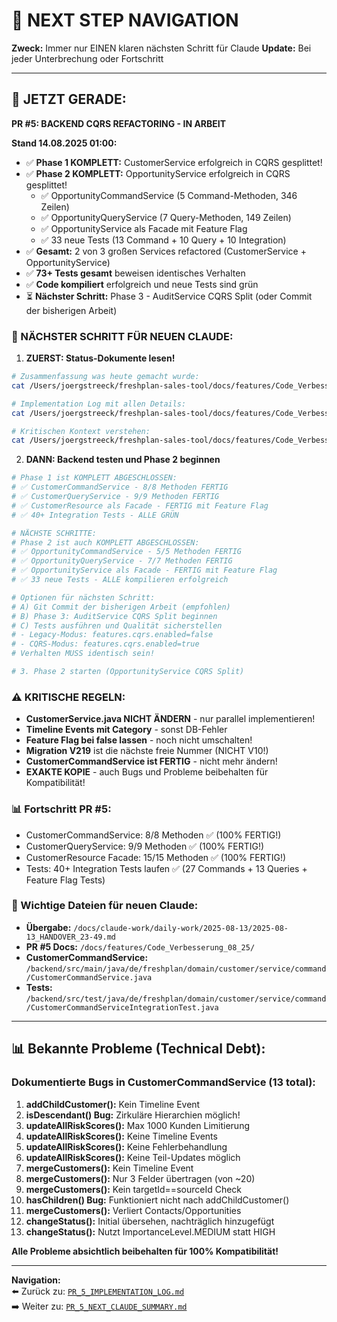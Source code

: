 # 🧭 NEXT STEP NAVIGATION

**Zweck:** Immer nur EINEN klaren nächsten Schritt für Claude
**Update:** Bei jeder Unterbrechung oder Fortschritt

---

## 🎯 JETZT GERADE:

**PR #5: BACKEND CQRS REFACTORING - IN ARBEIT**

**Stand 14.08.2025 01:00:**
- ✅ **Phase 1 KOMPLETT:** CustomerService erfolgreich in CQRS gesplittet!
- ✅ **Phase 2 KOMPLETT:** OpportunityService erfolgreich in CQRS gesplittet!
  - ✅ OpportunityCommandService (5 Command-Methoden, 346 Zeilen)
  - ✅ OpportunityQueryService (7 Query-Methoden, 149 Zeilen)  
  - ✅ OpportunityService als Facade mit Feature Flag
  - ✅ 33 neue Tests (13 Command + 10 Query + 10 Integration)
- ✅ **Gesamt:** 2 von 3 großen Services refactored (CustomerService + OpportunityService)
- ✅ **73+ Tests gesamt** beweisen identisches Verhalten
- ✅ **Code kompiliert** erfolgreich und neue Tests sind grün
- ⏳ **Nächster Schritt:** Phase 3 - AuditService CQRS Split (oder Commit der bisherigen Arbeit)

### 🚨 NÄCHSTER SCHRITT FÜR NEUEN CLAUDE:

1. **ZUERST: Status-Dokumente lesen!**
```bash
# Zusammenfassung was heute gemacht wurde:
cat /Users/joergstreeck/freshplan-sales-tool/docs/features/Code_Verbesserung_08_25/PR_5_NEXT_CLAUDE_SUMMARY.md

# Implementation Log mit allen Details:
cat /Users/joergstreeck/freshplan-sales-tool/docs/features/Code_Verbesserung_08_25/PR_5_IMPLEMENTATION_LOG.md

# Kritischen Kontext verstehen:
cat /Users/joergstreeck/freshplan-sales-tool/docs/features/Code_Verbesserung_08_25/PR_5_CRITICAL_CONTEXT.md
```

2. **DANN: Backend testen und Phase 2 beginnen**
```bash
# Phase 1 ist KOMPLETT ABGESCHLOSSEN:
# ✅ CustomerCommandService - 8/8 Methoden FERTIG
# ✅ CustomerQueryService - 9/9 Methoden FERTIG  
# ✅ CustomerResource als Facade - FERTIG mit Feature Flag
# ✅ 40+ Integration Tests - ALLE GRÜN

# NÄCHSTE SCHRITTE:
# Phase 2 ist auch KOMPLETT ABGESCHLOSSEN:
# ✅ OpportunityCommandService - 5/5 Methoden FERTIG
# ✅ OpportunityQueryService - 7/7 Methoden FERTIG  
# ✅ OpportunityService als Facade - FERTIG mit Feature Flag
# ✅ 33 neue Tests - ALLE kompilieren erfolgreich

# Optionen für nächsten Schritt:
# A) Git Commit der bisherigen Arbeit (empfohlen)
# B) Phase 3: AuditService CQRS Split beginnen
# C) Tests ausführen und Qualität sicherstellen
# - Legacy-Modus: features.cqrs.enabled=false
# - CQRS-Modus: features.cqrs.enabled=true
# Verhalten MUSS identisch sein!

# 3. Phase 2 starten (OpportunityService CQRS Split)
```

### ⚠️ KRITISCHE REGELN:
- **CustomerService.java NICHT ÄNDERN** - nur parallel implementieren!
- **Timeline Events mit Category** - sonst DB-Fehler
- **Feature Flag bei false lassen** - noch nicht umschalten!
- **Migration V219** ist die nächste freie Nummer (NICHT V10!)
- **CustomerCommandService ist FERTIG** - nicht mehr ändern!
- **EXAKTE KOPIE** - auch Bugs und Probleme beibehalten für Kompatibilität!

### 📊 Fortschritt PR #5:
- CustomerCommandService: 8/8 Methoden ✅ (100% FERTIG!)
- CustomerQueryService: 9/9 Methoden ✅ (100% FERTIG!)
- CustomerResource Facade: 15/15 Methoden ✅ (100% FERTIG!)
- Tests: 40+ Integration Tests laufen ✅ (27 Commands + 13 Queries + Feature Flag Tests)

### 📍 Wichtige Dateien für neuen Claude:
- **Übergabe:** `/docs/claude-work/daily-work/2025-08-13/2025-08-13_HANDOVER_23-49.md`
- **PR #5 Docs:** `/docs/features/Code_Verbesserung_08_25/`
- **CustomerCommandService:** `/backend/src/main/java/de/freshplan/domain/customer/service/command/CustomerCommandService.java`
- **Tests:** `/backend/src/test/java/de/freshplan/domain/customer/service/command/CustomerCommandServiceIntegrationTest.java`

---

## 📊 Bekannte Probleme (Technical Debt):

### Dokumentierte Bugs in CustomerCommandService (13 total):
1. **addChildCustomer():** Kein Timeline Event
2. **isDescendant() Bug:** Zirkuläre Hierarchien möglich!
3. **updateAllRiskScores():** Max 1000 Kunden Limitierung
4. **updateAllRiskScores():** Keine Timeline Events
5. **updateAllRiskScores():** Keine Fehlerbehandlung
6. **updateAllRiskScores():** Keine Teil-Updates möglich
7. **mergeCustomers():** Kein Timeline Event
8. **mergeCustomers():** Nur 3 Felder übertragen (von ~20)
9. **mergeCustomers():** Kein targetId==sourceId Check
10. **hasChildren() Bug:** Funktioniert nicht nach addChildCustomer()
11. **mergeCustomers():** Verliert Contacts/Opportunities
12. **changeStatus():** Initial übersehen, nachträglich hinzugefügt
13. **changeStatus():** Nutzt ImportanceLevel.MEDIUM statt HIGH

**Alle Probleme absichtlich beibehalten für 100% Kompatibilität!**

---

**Navigation:**  
⬅️ Zurück zu: [`PR_5_IMPLEMENTATION_LOG.md`](/docs/features/Code_Verbesserung_08_25/PR_5_IMPLEMENTATION_LOG.md)  
➡️ Weiter zu: [`PR_5_NEXT_CLAUDE_SUMMARY.md`](/docs/features/Code_Verbesserung_08_25/PR_5_NEXT_CLAUDE_SUMMARY.md)